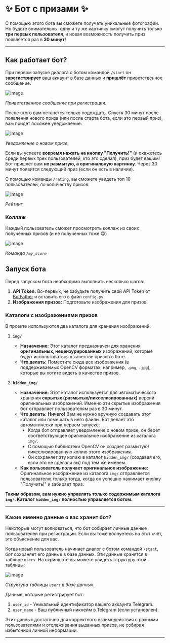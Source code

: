 # ✨ Бот с призами ✨

С помощью этого бота вы сможете получать уникальные фотографии. Но будьте внимательны: одну и ту же картинку смогут получить только **три первых пользователя**, и новая возможность получить приз появляется раз в **30 минут**!

---

## Как работает бот?

При первом запуске диалога с ботом командой `/start` он **зарегистрирует** ваш аккаунт в базе данных и **пришлёт** приветственное сообщение.

![image](https://github.com/user-attachments/assets/091c436d-9503-4552-b38d-32a7ac4e385f)

*Приветственное сообщение при регистрации.*

После этого вам останется только подождать. Спустя 30 минут после появления нового приза (или после старта бота, если это первый приз), вам придёт похожее уведомление:

![image](https://github.com/user-attachments/assets/ece0524f-c42f-43a4-8514-bbf1754e95f4)

*Уведомление о новом призе.*

Если вы успеете **вовремя нажать на кнопку "Получить!"** (и окажетесь среди первых трех пользователей, кто это сделал), приз будет вашим! Бот пришлёт вам **не размытую, а оригинальную картинку**. Через 30 минут появится следующий приз (если он есть в наличии).

С помощью команды `/rating`, вы сможете увидеть топ 10 пользователей, по количеству призов:

![image](https://github.com/user-attachments/assets/daba8f32-8f66-457b-b254-d7bc63577d8f)

*Рейтинг*

### Коллаж

Каждый пользователь сможет просмотреть коллаж из своих полученных призов (и не полученных тоже 😋)

![image](https://github.com/user-attachments/assets/68d398c3-b385-4ef4-b1dc-d5a6fd490c1b)

*Команда `/my_score`*

## Запуск бота

Перед запуском бота необходимо выполнить несколько шагов:

1.  **API Token:** Во-первых, не забудьте получить свой API Token от [BotFather](https://t.me/BotFather) и вставить его в файл `config.py`.
2.  **Изображения призов:** Подготовьте изображения для призов.

### Каталоги с изображениями призов

В проекте используются два каталога для хранения изображений:

1.  **`img/`**
    *   **Назначение:** Этот каталог предназначен для хранения **оригинальных, нецензурированных** изображений, которые будут использоваться в качестве призов в боте.
    *   **Что делать:** Поместите сюда все изображения (в поддерживаемых OpenCV форматах, например, `.png`, `.jpg`), которые вы хотите видеть в качестве призов. 

2.  **`hidden_img/`**
    *   **Назначение:** Этот каталог используется для автоматического хранения **скрытых (размытых/пикселизированных)** версий оригинальных изображений. Именно эти скрытые изображения бот отправляет пользователям раз в 30 минут.
    *   **Что делать:** **Ничего!** Вам не нужно вручную создавать этот каталог или помещать в него файлы. Бот делает это автоматически при первом запуске:
        *   Когда бот отправляет уведомление о новом призе, он берет соответствующее оригинальное изображение из каталога `img/`.
        *   С помощью библиотеки OpenCV он создает размытую/пикселизированную копию этого изображения.
        *   Он сохраняет эту копию в каталог `hidden_img/` (создавая его, если это не сделали вы) под тем же именем.
    *   **Как пользователь получает оригинальное изображение:** Оригинальное изображение из каталога `img/` отправляется пользователю только тогда, когда он успешно нажимает кнопку "Получить!" и забирает приз.

**Таким образом, вам нужно управлять только содержимым каталога `img/`. Каталог `hidden_img/` полностью управляется ботом.**

---

### Какие именно данные о вас хранит бот?

Некоторые могут волноваться, что бот собирает личные данные пользователей при регистрации. Если вы тоже волнуетесь на этот счёт, это объяснение для вас.

Когда новый пользователь начинает диалог с ботом командой `/start`, бот сохраняет его данные в базе данных. Эти данные хранятся в таблице `users`. На скриншоте вы можете увидеть структуру этой таблицы:

![image](https://github.com/user-attachments/assets/2ffcb43a-5d98-4712-a7cf-d662f72d9da2)

*Структура таблицы `users` в базе данных.*

Данные, которые регистрирует бот:

1.  `user_id` - Уникальный идентификатор вашего аккаунта Telegram.
2.  `user_name` - Ваш публичный никнейм в Telegram (если установлен).

Этих данных достаточно для корректного взаимодействия с разными пользователями и отслеживания выданных призов, не собирая избыточной личной информации.

---
